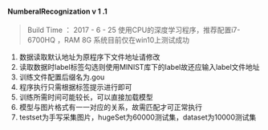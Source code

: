 #### NumberalRecognization   v 1 .1
> Build Time ： 2017 - 6 - 25
使用CPU的深度学习程序，推荐配置i7-6700HQ ，RAM 8G
系统目前仅在win10上测试成功

1.  数据读取默认地址为原程序下文件地址请修改
2. 读取数据时label标签勾选则使用MINIST库下的label故还应输入label文件地址
3. 训练文件配置后缀名为.gou
4. 程序执行只需根据标签提示进行即可
5. 训练所需时间可能较长，可以直接加载模型
6. 模型与图片格式有一一对应的关系，故需匹配才可正常执行
7. testset为手写采集图片，hugeSet为60000测试集，dataset为10000测试集
